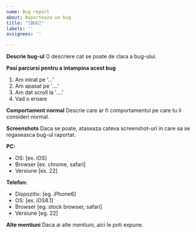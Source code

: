 ```yaml
---
name: Bug report
about: Raporteaza un bug
title: "[BUG]"
labels: ''
assignees: ''

---
```


**Descrie bug-ul**
O descriere cat se poate de clara a bug-ului.

**Pasi parcursi pentru a intampina acest bug**
1. Am intrat pe '...'
2. Am apasat pe '....'
3. Am dat scroll la '....'
4. Vad o eroare

**Comportament normal**
Descrie care ar fi comportamentul pe care tu il consideri normal.

**Screenshots**
Daca se poate, ataseaza cateva screenshot-uri in care sa se regaseasca bug-ul raportat.

**PC:**
 - OS: [ex. iOS]
 - Browser [ex. chrome, safari]
 - Versiune [ex. 22]

**Telefon:**
 - Dispozitiv: [eg. iPhone6]
 - OS: [ex. iOS8.1]
 - Browser [eg. stock browser, safari]
 - Versiune [eg. 22]

**Alte mentiuni**
Daca ai alte mentiuni, aici le poti expune.
